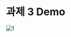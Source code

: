 # 과제 3 Demo
![1](https://github.com/rladydqls99/Task/assets/118970395/8496d41b-2b88-4532-94e8-d4943795352c)
